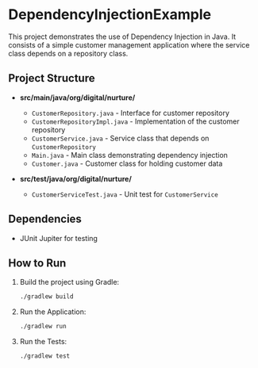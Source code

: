 # DependencyInjectionExample

This project demonstrates the use of Dependency Injection in Java. It consists of a simple customer management application where the service class depends on a repository class.

## Project Structure

- **src/main/java/org/digital/nurture/**

  - `CustomerRepository.java` - Interface for customer repository
  - `CustomerRepositoryImpl.java` - Implementation of the customer repository
  - `CustomerService.java` - Service class that depends on `CustomerRepository`
  - `Main.java` - Main class demonstrating dependency injection
  - `Customer.java` - Customer class for holding customer data

- **src/test/java/org/digital/nurture/**
  - `CustomerServiceTest.java` - Unit test for `CustomerService`

## Dependencies

- JUnit Jupiter for testing

## How to Run

1. Build the project using Gradle:

   ```sh
   ./gradlew build
   ```

2. Run the Application:
   ```sh
   ./gradlew run
   ```
3. Run the Tests:
   ```sh
   ./gradlew test
   ```
